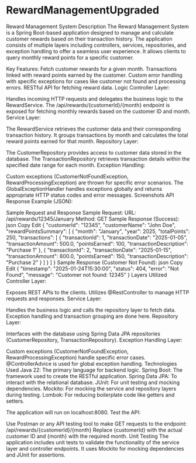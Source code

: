# RewardManagementUpgraded
 Reward Management System
Description
The Reward Management System is a Spring Boot-based application designed to manage and calculate customer rewards based on their transaction history. The application consists of multiple layers including controllers, services, repositories, and exception handling to offer a seamless user experience. It allows clients to query monthly reward points for a specific customer.

Key Features:
Fetch customer rewards for a given month.
Transactions linked with reward points earned by the customer.
Custom error handling with specific exceptions for cases like customer not found and processing errors.
RESTful API for fetching reward data.
Logic
Controller Layer:

Handles incoming HTTP requests and delegates the business logic to the RewardService.
The /api/rewards/{customerId}/{month} endpoint is exposed for fetching monthly rewards based on the customer ID and month.
Service Layer:

The RewardService retrieves the customer data and their corresponding transaction history.
It groups transactions by month and calculates the total reward points earned for that month.
Repository Layer:

The CustomerRepository provides access to customer data stored in the database.
The TransactionRepository retrieves transaction details within the specified date range for each month.
Exception Handling:

Custom exceptions (CustomerNotFoundException, RewardProcessingException) are thrown for specific error scenarios.
The GlobalExceptionHandler handles exceptions globally and returns appropriate HTTP status codes and error messages.
Screenshots
API Response Example (JSON):


Sample Request and Response
Sample Request:
URL: /api/rewards/12345/January
Method: GET
Sample Response (Success):
json
Copy
Edit
{
    "customerId": "12345",
    "customerName": "John Doe",
    "rewardPointsSummary": [
        {
            "month": "January",
            "year": 2025,
            "totalPoints": 250,
            "transactions": [
                {
                    "transactionId": 1,
                    "transactionDate": "2025-01-05",
                    "transactionAmount": 500.0,
                    "pointsEarned": 100,
                    "transactionDescription": "Purchase 1"
                },
                {
                    "transactionId": 2,
                    "transactionDate": "2025-01-15",
                    "transactionAmount": 800.0,
                    "pointsEarned": 150,
                    "transactionDescription": "Purchase 2"
                }
            ]
        }
    ]
}
Sample Response (Customer Not Found):
json
Copy
Edit
{
    "timestamp": "2025-01-24T15:30:00",
    "status": 404,
    "error": "Not Found",
    "message": "Customer not found: 12345"
}
Layers Utilized
Controller Layer:

Exposes REST APIs to the clients.
Utilizes @RestController to manage HTTP requests and responses.
Service Layer:

Handles the business logic and calls the repository layer to fetch data.
Exception handling and transaction grouping are done here.
Repository Layer:

Interfaces with the database using Spring Data JPA repositories (CustomerRepository, TransactionRepository).
Exception Handling Layer:

Custom exceptions (CustomerNotFoundException, RewardProcessingException) handle specific error cases.
@ControllerAdvice is used for global exception handling.
Technologies Used
Java 22: The primary language for backend logic.
Spring Boot: The framework used to create the RESTful application.
Spring Data JPA: To interact with the relational database.
JUnit: For unit testing and mocking dependencies.
Mockito: For mocking the service and repository layers during testing.
Lombok: For reducing boilerplate code like getters and setters.

The application will run on localhost:8080.
Test the API:

Use Postman or any API testing tool to make GET requests to the endpoint:
/api/rewards/{customerId}/{month}
Replace {customerId} with the actual customer ID and {month} with the required month.
Unit Testing
The application includes unit tests to validate the functionality of the service layer and controller endpoints. It uses Mockito for mocking dependencies and JUnit for assertions.
















